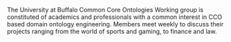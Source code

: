 <style>
body {
  position: relative;
  height: 100vh; 
  margin: 0;
  background: transparent;
}

body::before {
  content: "";
  position: absolute;
  top: 0;
  left: 0;
  right: 0;
  bottom: 0;
  background-image: url('https://raw.githubusercontent.com/johnbeve/NCOR-Test/main/docs/assets/CCO_WG.png');
  background-repeat: no-repeat;
  background-attachment: fixed;
  background-size: cover;
  opacity: 0.1;
  z-index: -1;
}
</style>

The University at Buffalo Common Core Ontologies Working group is constituted of academics and professionals with a common interest in CCO based domain ontology engineering. Members meet weekly to discuss their projects ranging from the world of sports and gaming, to finance and law. 
